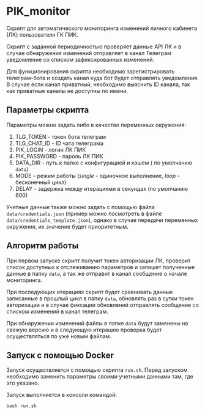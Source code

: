 # PIK_monitor

Скрипт для автоматического мониторинга изменений личного кабинета (ЛК)
пользователя ГК ПИК.

Скрипт с заданной периодичностью проверяет данные API ЛК и в случае
обнаружения изменений отправляет в канал Телеграм уведомление со списком
зафиксированных изменений.

Для функционирования скрипта необходимо зарегистрировать телеграм-бота
и создать канал куда бот будет отправлять уведомления. В случае если канал
приватный, необходимо выяснить ID канала, так как приватные каналы не доступны
по имени.

## Параметры скрипта

Параметры можно задать либо в качестве переменных окружения:
1. TLG_TOKEN - токен бота телеграм
2. TLG_CHAT_ID - ID чата телеграма
3. PIK_LOGIN - логин ЛК ПИК
4. PIK_PASSWORD - пароль ЛК ПИК
5. DATA_DIR - путь к папке с конфигурацией и кэшем ( по умолчанию `data`)
6. MODE - режим работы (*single* - одиночное выполнение, *loop* - бесконечный цикл)
7. DELAY - задержка между итерациями в секундах (по умолчанию 600)

Учетные данные также можно задать с помощью файла `data/credentials.json`
(пример можно посмотреть в файле `data/credentials_template.json`),
однако в случае передачи переменных окружения, их значение будет приоритетным.

## Алгоритм работы

При первом запуске скрипт получит токен авторизации ЛК, проверит список доступных к
отслеживанию параметров и запишет полученные данные в папку `data`, а так же отправит в канал
сообщение о начале мониторинга.

При последующих итерациях скрипт будет сравнивать данные записанные в
прошлый цикл в папку `data`, обновлять раз в сутки токен авторизации
и в случае фиксации обновлений отправлять сообщение со списком изменений
в канал телеграм.

При обнаружении изменений файлы в папке `data` будут заменены на свежую версию
и в следующую итерацию проверка будет осуществляться по уже новым файлам.

## Запуск с помощью Docker

Запуск осуществляется с помощью скрипта `run.sh`. Перед запуском
необходимо заменить параметры своими учетными данными там, где это указано.

Запуск выполняется в консоли командой:
```
bash run.sh
```
